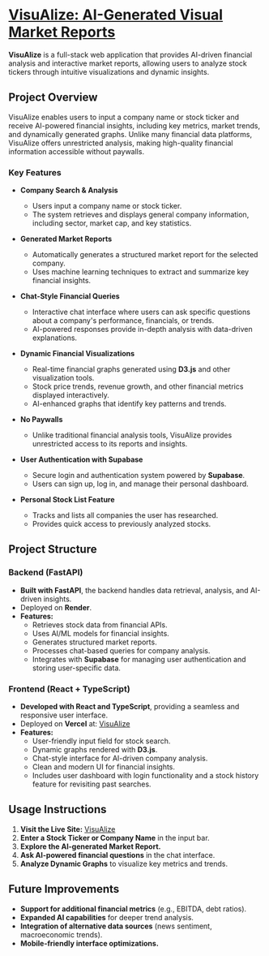 # [VisuAlize: AI-Generated Visual Market Reports](https://visualize-navy.vercel.app)  

**VisuAlize** is a full-stack web application that provides AI-driven financial analysis and interactive market reports, allowing users to analyze stock tickers through intuitive visualizations and dynamic insights.  

## Project Overview  

VisuAlize enables users to input a company name or stock ticker and receive AI-powered financial insights, including key metrics, market trends, and dynamically generated graphs. Unlike many financial data platforms, VisuAlize offers unrestricted analysis, making high-quality financial information accessible without paywalls.  

### Key Features  

- **Company Search & Analysis**  
  - Users input a company name or stock ticker.  
  - The system retrieves and displays general company information, including sector, market cap, and key statistics.  

- **Generated Market Reports**  
  - Automatically generates a structured market report for the selected company.  
  - Uses machine learning techniques to extract and summarize key financial insights.  

- **Chat-Style Financial Queries**  
  - Interactive chat interface where users can ask specific questions about a company's performance, financials, or trends.  
  - AI-powered responses provide in-depth analysis with data-driven explanations.  

- **Dynamic Financial Visualizations**  
  - Real-time financial graphs generated using **D3.js** and other visualization tools.  
  - Stock price trends, revenue growth, and other financial metrics displayed interactively.  
  - AI-enhanced graphs that identify key patterns and trends.  

- **No Paywalls**  
  - Unlike traditional financial analysis tools, VisuAlize provides unrestricted access to its reports and insights.  

- **User Authentication with Supabase**  
  - Secure login and authentication system powered by **Supabase**.  
  - Users can sign up, log in, and manage their personal dashboard.  

- **Personal Stock List Feature**  
  - Tracks and lists all companies the user has researched.  
  - Provides quick access to previously analyzed stocks.

## Project Structure  

### Backend (FastAPI)  
- **Built with FastAPI**, the backend handles data retrieval, analysis, and AI-driven insights.  
- Deployed on **Render**.  
- **Features:**  
  - Retrieves stock data from financial APIs.  
  - Uses AI/ML models for financial insights.  
  - Generates structured market reports.  
  - Processes chat-based queries for company analysis.  
  - Integrates with **Supabase** for managing user authentication and storing user-specific data.

### Frontend (React + TypeScript)  
- **Developed with React and TypeScript**, providing a seamless and responsive user interface.  
- Deployed on **Vercel** at: [VisuAlize](https://visualize-navy.vercel.app)  
- **Features:**  
  - User-friendly input field for stock search.  
  - Dynamic graphs rendered with **D3.js**.  
  - Chat-style interface for AI-driven company analysis.  
  - Clean and modern UI for financial insights.  
  - Includes user dashboard with login functionality and a stock history feature for revisiting past searches.

## Usage Instructions  

1. **Visit the Live Site:** [VisuAlize](https://visualize-navy.vercel.app)  
2. **Enter a Stock Ticker or Company Name** in the input bar.  
3. **Explore the AI-generated Market Report.**  
4. **Ask AI-powered financial questions** in the chat interface.  
5. **Analyze Dynamic Graphs** to visualize key metrics and trends.  

## Future Improvements  

- **Support for additional financial metrics** (e.g., EBITDA, debt ratios).  
- **Expanded AI capabilities** for deeper trend analysis.  
- **Integration of alternative data sources** (news sentiment, macroeconomic trends).  
- **Mobile-friendly interface optimizations.**  